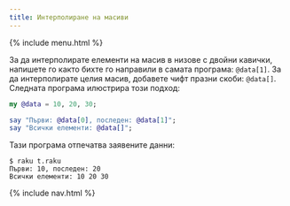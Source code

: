 ```yaml
---
title: Интерполиране на масиви
---
```


{% include menu.html %}

За да интерполирате елементи на масив в низове с двойни кавички, напишете го както бихте го направили в самата програма: `@data[1]`. За да интерполирате целия масив, добавете чифт празни скоби: `@data[]`. Следната програма илюстрира този подход:

```raku
my @data = 10, 20, 30;

say "Първи: @data[0], последен: @data[1]";
say "Всички елементи: @data[]";
```

Тази програма отпечатва заявените данни:

```console
$ raku t.raku 
Първи: 10, последен: 20
Всички елементи: 10 20 30
```

{% include nav.html %}